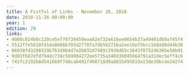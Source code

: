 ```yaml
---
title: A Fistful of Links - November 26, 2018
date: 2018-11-26 00:00:00
year: 1
edition: 29
links:
- 4060c024b0c120ce5ef78739459eaa82e732e616ee0654b37a49401d69a745f4
- 5512ffe5618fd14a8666b703d2778fa7db5b2716a2ee16ef5bcc1b9a98d44b38
- 66638fd3208329b763d964d7e2b032d748913936d65c3843f87524b365e58b91
- 9d83f687dfd794dc738c569984272ee5735a340d3b045664791a31dec5eff4c6
- f41fc2192b8d541669f748cab491f498710d9a8815495019a13de30bcde242f4
---
```


